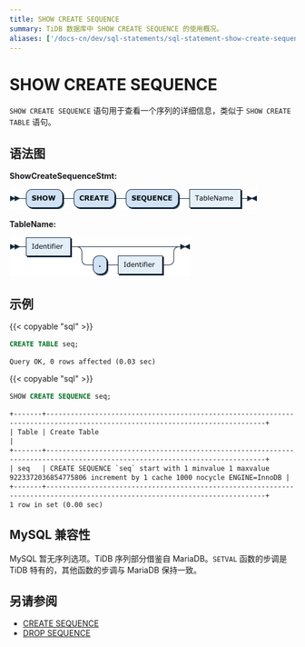```yaml
---
title: SHOW CREATE SEQUENCE
summary: TiDB 数据库中 SHOW CREATE SEQUENCE 的使用概况。
aliases: ['/docs-cn/dev/sql-statements/sql-statement-show-create-sequence/','/docs-cn/dev/reference/sql/statements/show-create-sequence/']
---
```


# SHOW CREATE SEQUENCE

`SHOW CREATE SEQUENCE` 语句用于查看一个序列的详细信息，类似于 `SHOW CREATE TABLE` 语句。

## 语法图

**ShowCreateSequenceStmt:**

![ShowCreateSequenceStmt](/media/sqlgram/ShowCreateSequenceStmt.png)

**TableName:**

![TableName](/media/sqlgram/TableName.png)

## 示例

{{< copyable "sql" >}}

```sql
CREATE TABLE seq;
```

```
Query OK, 0 rows affected (0.03 sec)
```

{{< copyable "sql" >}}

```sql
SHOW CREATE SEQUENCE seq;
```

```
+-------+----------------------------------------------------------------------------------------------------------------------------+
| Table | Create Table                                                                                                               |
+-------+----------------------------------------------------------------------------------------------------------------------------+
| seq   | CREATE SEQUENCE `seq` start with 1 minvalue 1 maxvalue 9223372036854775806 increment by 1 cache 1000 nocycle ENGINE=InnoDB |
+-------+----------------------------------------------------------------------------------------------------------------------------+
1 row in set (0.00 sec)
```

## MySQL 兼容性

MySQL 暂无序列选项。TiDB 序列部分借鉴自 MariaDB。`SETVAL` 函数的步调是 TiDB 特有的，其他函数的步调与 MariaDB 保持一致。

## 另请参阅

* [CREATE SEQUENCE](/sql-statements/sql-statement-create-sequence.md)
* [DROP SEQUENCE](/sql-statements/sql-statement-drop-sequence.md)
